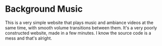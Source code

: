 # Background Music

This is a very simple website that plays music and ambiance videos at the same time,
with smooth volume transitions between them. It's a very poorly constructed website,
made in a few minutes. I know the source code is a mess and that's alright.
